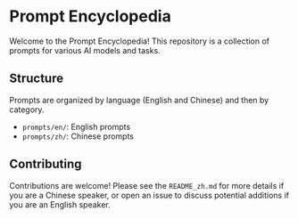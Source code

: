 # Prompt Encyclopedia

Welcome to the Prompt Encyclopedia! This repository is a collection of prompts for various AI models and tasks.

## Structure

Prompts are organized by language (English and Chinese) and then by category.

- `prompts/en/`: English prompts
- `prompts/zh/`: Chinese prompts

## Contributing

Contributions are welcome! Please see the `README_zh.md` for more details if you are a Chinese speaker, or open an issue to discuss potential additions if you are an English speaker.
